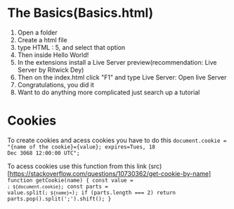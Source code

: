 # The Basics(Basics.html)

1. Open a folder
2. Create a html file
3. type HTML : 5, and select that option
4. Then inside <body></body> <p1>Hello World!</p1>
5. In the extensions install a Live Server preview(recommendation: Live Server by Ritwick Dey)
6. Then on the index.html click "F1" and type Live Server: Open live Server
7. Congratulations, you did it
8. Want to do anything more complicated just search up a tutorial

# Cookies

To create cookies and acess cookies you have to do this
<code>document.cookie = "{name of the cookie}={value}; expires=Tues, 18 Dec 3068 12:00:00 UTC";</code>

To acess cookies use this function from this link (src)[https://stackoverflow.com/questions/10730362/get-cookie-by-name]
<code>
function getCookie(name) {
    const value = `; ${document.cookie}`;
    const parts = value.split(`; ${name}=`);
    if (parts.length === 2) return parts.pop().split(';').shift();
}
</code>
